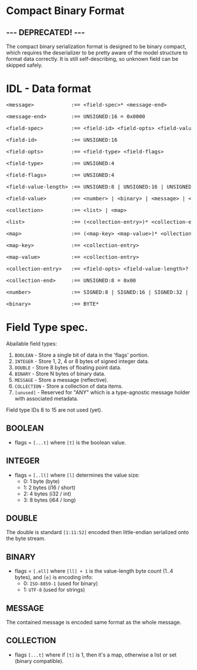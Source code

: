 Compact Binary Format
=====================

## --- DEPRECATED! ---

The compact binary serialization format is designed to be binary compact, which
requires the deserializer to be pretty aware of the model structure to format
data correctly. It is still self-describing, so unknown field can be skipped
safely.

# IDL - Data format

<pre>
&lt;message&gt;            :== &lt;field-spec&gt;* &lt;message-end&gt;

&lt;message-end&gt;        :== UNSIGNED:16 = 0x0000

&lt;field-spec&gt;         :== &lt;field-id&gt; &lt;field-opts&gt; &lt;field-value-length&gt;? &lt;field-value&gt;?

&lt;field-id&gt;           :== UNSIGNED:16

&lt;field-opts&gt;         :== &lt;field-type&gt; &lt;field-flags&gt;

&lt;field-type&gt;         :== UNSIGNED:4

&lt;field-flags&gt;        :== UNSIGNED:4

&lt;field-value-length&gt; :== UNSIGNED:8 | UNSIGNED:16 | UNSIGNED:24 | UNSIGNED:32

&lt;field-value&gt;        :== &lt;number&gt; | &lt;binary&gt; | &lt;message&gt; | &lt;collection&gt;

&lt;collection&gt;         :== &lt;list&gt; | &lt;map&gt;

&lt;list&gt;               :== (&lt;collection-entry&gt;)* &lt;collection-end&gt;

&lt;map&gt;                :== (&lt;map-key&gt; &lt;map-value&gt;)* &lt;ollection-end&gt;

&lt;map-key&gt;            :== &lt;collection-entry&gt;

&lt;map-value&gt;          :== &lt;collection-entry&gt;

&lt;collection-entry&gt;   :== &lt;field-opts&gt; &lt;field-value-length&gt;? &lt;field-value&gt;?

&lt;collection-end&gt;     :== UNSIGNED:8 = 0x00

&lt;number&gt;             :== SIGNED:8 | SIGNED:16 | SIGNED:32 | SIGNED:64 | DOUBLE:64

&lt;binary&gt;             :== BYTE*
</pre>

# Field Type spec.

Abailable field types:

1. `BOOLEAN`    - Store a single bit of data in the 'flags' portion.
2. `INTEGER`    - Store 1, 2, 4 or 8 bytes of signed integer data.
3. `DOUBLE`     - Store 8 bytes of floating point data.
4. `BINARY`     - Store N bytes of binary data.
5. `MESSAGE`    - Store a message (reflective).
6. `COLLECTION` - Store a collection of data items.
7. `[unused]`   - Reserved for "ANY" which is a type-agnostic message holder with associated metadata.

Field type IDs 8 to 15 are not used (yet).

## BOOLEAN

* flags = `[...t]` where `[t]` is the boolean value.

## INTEGER

* flags = `[..ll]` where `[l]` determines the value size:
  - 0: 1 byte  (byte)
  - 1: 2 bytes (i16 / short)
  - 2: 4 bytes (i32 / int)
  - 3: 8 bytes (i64 / long)

## DOUBLE

The double is standard `[1:11:52]` encoded then little-endian serialized onto the byte stream.

## BINARY

* flags = `[.ell]` where `[ll] + 1` is the value-length byte count (1..4 bytes), and `[e]` is encoding info:
  - 0: `ISO-8859-1` (used for binary)
  - 1: `UTF-8` (used for strings)

## MESSAGE

The contained message is encoded same format as the whole message.

## COLLECTION

 * flags `[...t]` where if `[t]` is 1, then it's a map, otherwise a list or set
   (binary compatible).
